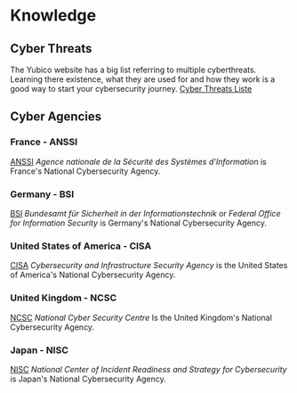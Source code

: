 # Knowledge

## Cyber Threats

The Yubico website has a big list referring to multiple cyberthreats. Learning there existence, what they are used for and how they work is a good way to start your cybersecurity journey. [Cyber Threats Liste](https://www.yubico.com/resources/glossary/)

## Cyber Agencies

### France - ANSSI

[ANSSI](https://cyber.gouv.fr/en) *Agence nationale de la Sécurité des Systèmes d'Information* is France's National Cybersecurity Agency.

### Germany - BSI

[BSI](https://www.bsi.bund.de/EN/Home/home_node.html) *Bundesamt für Sicherheit in der Informationstechnik* or *Federal Office for Information Security* is Germany's National Cybersecurity Agency.

### United States of America - CISA

[CISA](https://www.cisa.gov/) *Cybersecurity and Infrastructure Security Agency* is the United States of America's National Cybersecurity Agency.


### United Kingdom - NCSC

[NCSC](https://www.ncsc.gov.uk/) *National Cyber Security Centre* Is the United Kingdom's National Cybersecurity Agency.

### Japan - NISC

[NISC](https://www.nisc.go.jp/eng/index.html) *National Center of Incident Readiness and Strategy for Cybersecurity* is Japan's National Cybersecurity Agency.
